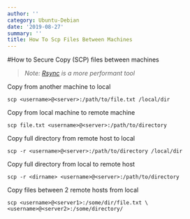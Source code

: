 ```yaml
---
author: ''
category: Ubuntu-Debian
date: '2019-08-27'
summary: ''
title: How To Scp Files Between Machines
---
```

#How to Secure Copy (SCP) files between machines

> _Note: [Rsync](https://linux.die.net/man/1/rsync) is a more performant tool_

Copy from another machine to local

    scp <username>@<server>:/path/to/file.txt /local/dir

Copy from local machine to remote machine

    scp file.txt <username>@<server>:/path/to/directory

Copy full directory from remote host to local

    scp -r <username>@<server>:/path/to/directory /local/dir

Copy full directory from local to remote host

    scp -r <dirname> <username>@<server>:/path/to/directory

Copy files between 2 remote hosts from local

    scp <username>@<server1>:/some/dir/file.txt \ <username>@<server2>:/some/directory/
